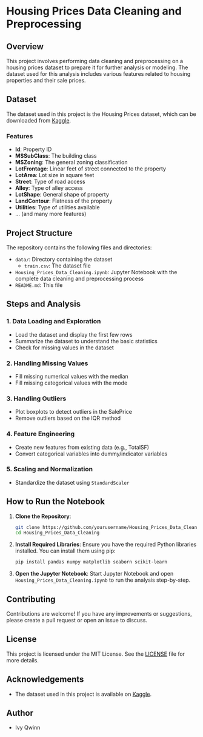 # Housing Prices Data Cleaning and Preprocessing

## Overview
This project involves performing data cleaning and preprocessing on a housing prices dataset to prepare it for further analysis or modeling. The dataset used for this analysis includes various features related to housing properties and their sale prices.

## Dataset
The dataset used in this project is the Housing Prices dataset, which can be downloaded from [Kaggle](https://www.kaggle.com/c/house-prices-advanced-regression-techniques/data).

### Features
- **Id**: Property ID
- **MSSubClass**: The building class
- **MSZoning**: The general zoning classification
- **LotFrontage**: Linear feet of street connected to the property
- **LotArea**: Lot size in square feet
- **Street**: Type of road access
- **Alley**: Type of alley access
- **LotShape**: General shape of property
- **LandContour**: Flatness of the property
- **Utilities**: Type of utilities available
- ... (and many more features)

## Project Structure
The repository contains the following files and directories:
- `data/`: Directory containing the dataset
  - `train.csv`: The dataset file
- `Housing_Prices_Data_Cleaning.ipynb`: Jupyter Notebook with the complete data cleaning and preprocessing process
- `README.md`: This file

## Steps and Analysis

### 1. Data Loading and Exploration
- Load the dataset and display the first few rows
- Summarize the dataset to understand the basic statistics
- Check for missing values in the dataset

### 2. Handling Missing Values
- Fill missing numerical values with the median
- Fill missing categorical values with the mode

### 3. Handling Outliers
- Plot boxplots to detect outliers in the SalePrice
- Remove outliers based on the IQR method

### 4. Feature Engineering
- Create new features from existing data (e.g., TotalSF)
- Convert categorical variables into dummy/indicator variables

### 5. Scaling and Normalization
- Standardize the dataset using `StandardScaler`

## How to Run the Notebook
1. **Clone the Repository**:
    ```sh
    git clone https://github.com/yourusername/Housing_Prices_Data_Cleaning.git
    cd Housing_Prices_Data_Cleaning
    ```

2. **Install Required Libraries**:
    Ensure you have the required Python libraries installed. You can install them using pip:
    ```sh
    pip install pandas numpy matplotlib seaborn scikit-learn
    ```

3. **Open the Jupyter Notebook**:
    Start Jupyter Notebook and open `Housing_Prices_Data_Cleaning.ipynb` to run the analysis step-by-step.

## Contributing
Contributions are welcome! If you have any improvements or suggestions, please create a pull request or open an issue to discuss.

## License
This project is licensed under the MIT License. See the [LICENSE](LICENSE) file for more details.

## Acknowledgements
- The dataset used in this project is available on [Kaggle](https://www.kaggle.com/c/house-prices-advanced-regression-techniques/data).

## Author
- Ivy Qwinn
